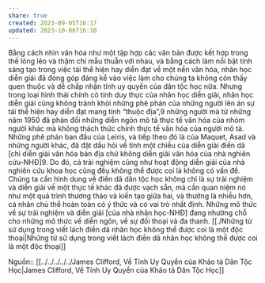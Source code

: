 ```yaml
---
share: true
created: 2023-09-05T16:17
updated: 2023-10-06T16:10
---
```


Bằng cách nhìn văn hóa như một tập hợp các văn bản được kết hợp trong thế lỏng lẻo và thậm chí mẫu thuẫn với nhau, và bằng cách làm nổi bật tính sáng tạo trong việc tái thể hiện hay diễn đạt về một nền văn hóa, nhân học diễn giải đã đóng góp đáng kể vào việc làm cho chúng ta không còn thấy quen thuộc và dễ chấp nhận tính uy quyền của dân tộc học nữa. Nhưng trong loại hình thái chính có tính duy thực của nhân học diễn giải, nhân học diễn giải cũng không tránh khỏi những phê phán của những người lên án sự tái thể hiện hay diễn đạt mang tính “thuộc địa”,9 những người mà từ những năm 1950 đã phản đối những diễn ngôn mô tả thực tế văn hóa của nhóm người khác mà không thách thức chính thực tế văn hóa của người mô tả. Những phê phán ban đầu của Leiris, và tiếp theo đó là của Maquet, Asad và những người khác, đã đặt dấu hỏi về tính một chiều của diễn giải điền dã [chỉ diễn giải văn hóa bản địa chứ không diễn giải văn hóa của nhà nghiên cứu-NHĐ]9. Do đó, cả trải nghiệm cũng như hoạt động diễn giải của nhà nghiên cứu khoa học cũng đều không thể được coi là không có vấn đề. Chúng ta cần hình dung về điền dã dân tộc học không chỉ là sự trải nghiệm và diễn giải về một thực tế khác đã được vạch sẵn, mà cần quan niệm nó như một quá trình thương thảo và kiến tạo giữa hai, và thường là nhiều hơn, cá nhân chủ thể hoàn toàn có ý thức và có vai trò nhất định. Những mô thức về sự trải nghiệm và diễn giải [của nhà nhân học-NHĐ] đang nhường chỗ cho những mô thức về diễn ngôn, về sự đối thoại và đa thanh.
[[./Những từ sử dụng trong viết lách điền dã nhân học không thể được coi là một độc thoại|Những từ sử dụng trong viết lách điền dã nhân học không thể được coi là một độc thoại]] 

Nguồn:: [[../../../../../James Clifford, Về Tính Uy Quyền của Khảo tả Dân Tộc Học|James Clifford, Về Tính Uy Quyền của Khảo tả Dân Tộc Học]]
